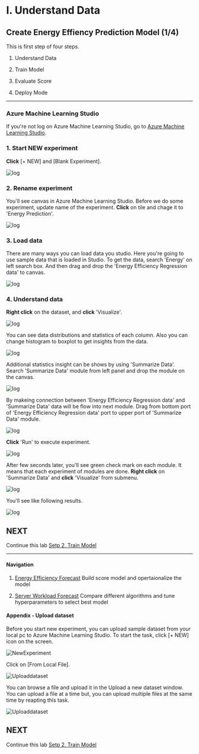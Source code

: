 # I. Understand Data

## Create Energy Effiency Prediction Model (1/4)

This is first step of four steps.

1. Understand Data

1. Train Model

1. Evaluate Score

1. Deploy Mode 

***

### Azure Machine Learning Studio 

If you're not log on Azure Machine Learning Studio, go to <a href="https://studio.azureml.net/" target="_blank">Azure Machine Learning Studio</a>.

### 1. Start NEW experiment

__Click__ [+ NEW] and [Blank Experiment].

![log](../images/06.png)

### 2. Rename experiment
You'll see canvas in Azure Machine Learning Studio. Before we do some experiment, update name of the experiment. __Click__ on tile and chage it to 'Energy Prediction'.

![log](../images/07.png)

### 3. Load data

There are many ways you can load data you studio. Here you're going to use sample data that is loaded in Studio. To get the data, search 'Energy' on left search box. And then  drag and drop the 'Energy Efficiency Regression data' to canvas. 

![log](../images/08.png)

### 4. Understand data

__Right click__ on the dataset, and __click__ 'Visualize'. 

![log](../images/09.png)

You can see data distributions and statistics of each column. Also you can change histogram to boxplot to get insights from the data.

![log](../images/09.01.png)

Additional statistics insight can be shows by using 'Summarize Data'. Search 'Summarize Data' module from left panel and drop the module on the canvas.

![log](../images/10.png)

By makeing connection between 'Energy Efficiency Regression data' and 'Summarize Data' data will be flow into next module. Drag from bottom port of 'Energy Efficiency Regression data' port to upper port of 'Summarize Data' module.

![log](../images/11.png)

__Click__ 'Run' to execute experiment.

![log](../images/12.png)

After few seconds later, you'll see green check mark on each module. It means that each experiment of modules are done. __Right click__ on 'Summarize Data' and __click__ 'Visualize' from submenu.

![log](../images/13.png)

You'll see like following results.

![log](../images/14.png)

## NEXT
Continue this lab [Setp 2. Train Model](./02.02.TrainModel.md)

---

#### Navigation

1. <a href="https://github.com/xlegend1024/az-mlstudio-hol/blob/master/EnergyEfficiency/02.01.EnergyEfficiency.md" target="_blank">Energy Efficiency Forecast</a>
Build score model and opertaionalize the model

1. <a href="https://github.com/xlegend1024/az-mlstudio-hol/blob/master/ServerWorkloadForecast/03.01.ServerWorkLoadForecast.md" target="_blank">Server Workload Forecast</a>
Compare different algorithms and tune hyperparameters to select best model 

#### Appendix - Upload dataset

Before you start new experiment, you can upload sample dataset from your local pc to Azure Machine Learning Studio. To start the task, click [+ NEW] icon on the screen.

![NewExperiment](../images/03.png)

Click on [From Local File].

![Uploaddataset](../images/04.png)

You can browse a file and upload it in the Upload a new dataset window. You can upload a file at a time but, you can upload multiple files at the same time by reapting this task.

![Uploaddataset](../images/05.png)

## NEXT
Continue this lab [Setp 2. Train Model](./02.02.TrainModel.md)